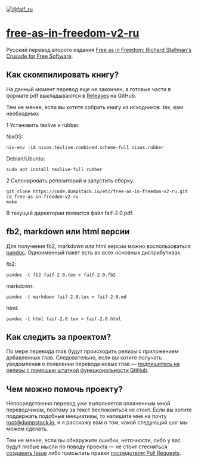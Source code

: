 [![@faif_ru](https://img.shields.io/static/v1.svg?label=Telegram&message=@faif_ru&color=blue)](https://t.me/faif_ru)

# [free-as-in-freedom-v2-ru](https://code.dumpstack.io/etc/free-as-in-freedom-v2-ru)

Русский перевод второго издания [Free as in Freedom: Richard Stallman's Crusade for Free Software](https://www.fsf.org/faif/).

## Как скомпилировать книгу?

На данный момент перевод еще не закончен, а готовые части в формате pdf выкладываются в [Releases](https://github.com/jollheef/free-as-in-freedom-v2-ru/releases) на GitHub.

Тем не менее, если вы хотите собрать книгу из исходников .tex, вам необходимо:

1 Установить texlive и rubber.

NixOS:

    nix-env -iA nixos.texlive.combined.scheme-full nixos.rubber

Debian/Ubuntu:

    sudo apt install texlive-full rubber

2 Склонировать репозиторий и запустить сборку.

    git clone https://code.dumpstack.io/etc/free-as-in-freedom-v2-ru.git
	cd free-as-in-freedom-v2-ru
    make

В текущей директории появится файл faif-2.0.pdf.

## fb2, markdown или html версии

Для получения fb2, markdown или html версии можно воспользоваться [pandoc](https://pandoc.org/). Одноименный пакет есть во всех основных дистрибутивах.

fb2:

    pandoc -t fb2 faif-2.0.tex > faif-2.0.fb2

markdown:

    pandoc -t markdown faif-2.0.tex > faif-2.0.md

html:

    pandoc -t html faif-2.0.tex > faif-2.0.html

## Как следить за проектом?

По мере перевода глав будут происходить релизы с приложением добавленных глав. Следовательно, если вы хотите получать уведомления о появлении перевода новых глав — [подпишитесь на релизы с помощью штатной функциональности GitHub](https://help.github.com/en/articles/watching-and-unwatching-releases-for-a-repository).

## Чем можно помочь проекту?

Непосредственно перевод уже выполняется оплаченным мной переводчиком, поэтому за текст беспокоиться не стоит. Если вы хотите поддержать подобные инициативы, то напишите мне на почту root@dumpstack.io, и я расскажу вам о том, какой следующий шаг мы можем сделать.

Тем не менее, если вы обнаружите ошибки, неточности, либо у вас будут любые мысли по поводу проекта — не стоит стесняться [создавать Issue](https://github.com/jollheef/free-as-in-freedom-v2-ru/issues/new) либо присылать правки [посредством Pull Requests](https://help.github.com/en/articles/creating-a-pull-request-from-a-fork).
